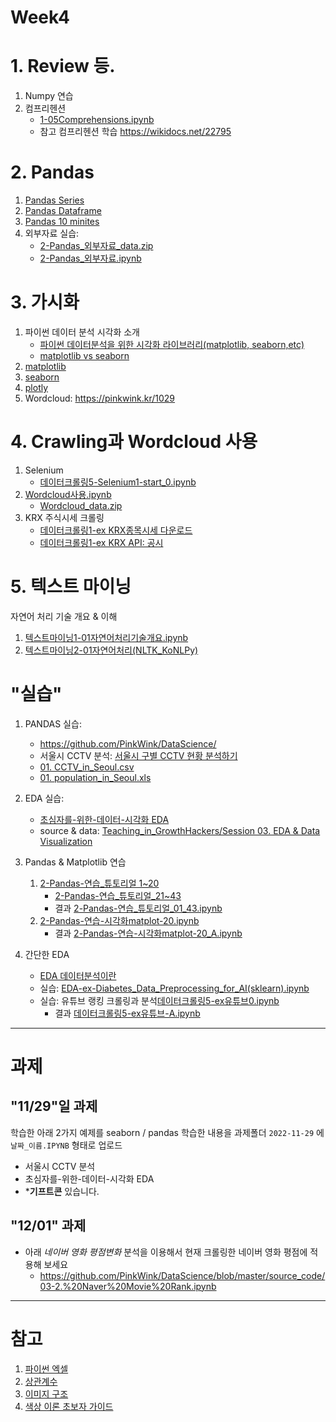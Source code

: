 # Week4

# 1. Review 등.

1. Numpy 연습
2. 컴프리헨션
    - [1-05Comprehensions.ipynb](notebooks/1-05Comprehensions.ipynb)
    - 참고 컴프리헨션 학습 https://wikidocs.net/22795

# 2. Pandas

1. [Pandas Series](notebooks/2-04Pandas_Series-0.ipynb)
2. [Pandas Dataframe](notebooks/2-05Pandas_DataFrame-0.ipynb)
3. [Pandas 10 minites](https://pandas.pydata.org/docs/user_guide/10min.html)
4. 외부자료 실습:
    - [2-Pandas_외부자료_data.zip](notebooks/2-Pandas_외부자료_data.zip)
    - [2-Pandas_외부자료.ipynb](notebooks/2-Pandas_외부자료.ipynb)



# 3. 가시화

1. 파이썬 데이터 분석 시각화 소개
    - [파이썬 데이터분석을 위한 시각화 라이브러리(matplotlib, seaborn,etc)](https://modulabs.co.kr/blog/python-data-analysis-matplotlib-seaborn-etc/#:~:text=Matplotlib%20vs%20seaborn,-Matplotlib%20%EB%8A%94%20%EC%A7%80%EC%86%8D%EC%A0%81&text=%EC%88%98%EB%A7%8E%EC%9D%80%20%EB%A0%8C%EB%8D%94%EB%A7%81%20%EB%B0%B1%EC%97%94%EB%93%9C%EB%A5%BC%20%EC%A0%9C%EA%B3%B5,%EB%90%9C%20Python%20%ED%94%8C%EB%A1%9C%ED%8C%85%20%EB%9D%BC%EC%9D%B4%EB%B8%8C%EB%9F%AC%EB%A6%AC%EC%9E%85%EB%8B%88%EB%8B%A4.)
    - [matplotlib vs seaborn](https://datauntold.com/matplotlib-vs-seaborn/)
1. [matplotlib](notebooks/2-가시화1-Matplotlib.ipynb)
2. [seaborn](notebooks/2-가시화2-Seaborn.ipynb)
3. [plotly](notebooks/2-가시화3-Plotly.ipynb)
4. Wordcloud: https://pinkwink.kr/1029


# 4. Crawling과 Wordcloud 사용

1. Selenium
    - [데이터크롤링5-Selenium1-start_0.ipynb](notebooks/데이터크롤링5-Selenium1-start_0.ipynb)
2. [Wordcloud사용.ipynb](notebooks/Wordcloud사용.ipynb)
    - [Wordcloud_data.zip](notebooks/Wordcloud_data.zip)
3. KRX 주식시세 크롤링
    - [데이터크롤링1-ex KRX종목시세 다운로드](notebooks/데이터크롤링1-exKRX종목시세다운로드.ipynb)
    - [데이터크롤링1-ex KRX API: 공시](notebooks/데이터크롤링1-exKRX-공시basic-0.ipynb)


# 5. 텍스트 마이닝

자연어 처리 기술 개요 & 이해

1. [텍스트마이닝1-01자연어처리기술개요.ipynb](notebooks/텍스트마이닝1-01자연어처리기술1-개요.ipynb)
1. [텍스트마이닝2-01자연어처리(NLTK_KoNLPy)](notebooks/텍스트마이닝1-99NLTK_KoNLPy.ipynb)



# "실습"
1. PANDAS 실습:
    - https://github.com/PinkWink/DataScience/
    - 서울시 CCTV 분석: [서울시 구별 CCTV 현황 분석하기](https://github.com/PinkWink/DataScience/blob/master/source_code/01.%20Basic%20of%20Python%2C%20Pandas%20and%20Matplotlib%20%20via%20analysis%20of%20CCTV%20in%20Seoul.ipynb)
    - [01. CCTV_in_Seoul.csv](https://github.com/PinkWink/DataScience/blob/master/data/01.%20CCTV_in_Seoul.csv)
    - [01. population_in_Seoul.xls](https://github.com/PinkWink/DataScience/blob/master/data/01.%20population_in_Seoul.xls)

2. EDA 실습:
    - [초심자를-위한-데이터-시각화 EDA](https://medium.com/bondata/%EC%B4%88%EC%8B%AC%EC%9E%90%EB%A5%BC-%EC%9C%84%ED%95%9C-%EB%8D%B0%EC%9D%B4%ED%84%B0-%EC%8B%9C%EA%B0%81%ED%99%94-eda-%EA%B0%80%EC%9D%B4%EB%93%9C%EB%9D%BC%EC%9D%B8-%EC%8B%A4%EC%8A%B5-62d11f93e17e)
    - source & data: [Teaching_in_GrowthHackers/Session 03. EDA & Data Visualization](https://github.com/BokyungChoi/teaching_in_GrowthHackers/tree/master/Session%2003.%20EDA%20%26%20Data%20Visualization)

3. Pandas & Matplotlib 연습
   1. [2-Pandas-연습_튜토리얼 1~20](notebooks/2-Pandas-연습_튜토리얼_19Q.ipynb)
      - [2-Pandas-연습_튜토리얼_21~43](notebooks/2-Pandas-연습_튜토리얼_20Q_43.ipynb.ipynb)
      - 결과 [2-Pandas-연습_튜토리얼_01_43.ipynb](notebooks/2-Pandas-연습_튜토리얼_01_43.ipynb)
   2. [2-Pandas-연습-시각화matplot-20.ipynb](notebooks/2-Pandas-연습-시각화matplot-20Q.ipynb)
      - 결과 [2-Pandas-연습-시각화matplot-20_A.ipynb](notebooks/2-Pandas-연습-시각화matplot-20_A.ipynb)


3. 간단한 EDA
   - [EDA 데이터분석이란](notebooks/5_02EDA데이터분석이란.ipynb)
   - 실습: [EDA-ex-Diabetes_Data_Preprocessing_for_AI(sklearn).ipynb](notebooks/5_01EDA-Data_Preprocessing_for_AI(sklearn).ipynb)
   - 실습: 유튜브 랭킹 크롤링과 분석[데이터크롤링5-ex유튜브0.ipynb](notebooks/데이터크롤링5-ex유튜브0.ipynb)
       - 결과 [데이터크롤링5-ex유튜브-A.ipynb](notebooks/데이터크롤링5-ex유튜브-A.ipynb)

<!--
6. 실습: 네이버영화랭킹 크롤링 결과 분석
 - 참고: https://github.com/PinkWink/DataScience/blob/master/source_code/03-2.%20Naver%20Movie%20Rank.ipynb

3. "실습" Selenium 이용 클롤링과 데이터 수집
-->

---

# 과제

## "11/29"일 과제

학습한 아래 2가지 예제를 seaborn / pandas 학습한 내용을 과제폴더 `2022-11-29` 에 `날짜_이름.IPYNB` 형태로 업로드
 - 서울시 CCTV 분석
 - 초심자를-위한-데이터-시각화 EDA
 - ***기프트콘** 있습니다.


## "12/01" 과제

- 아래 *네이버 영화 평점변화* 분석을 이용해서 현재 크롤링한 네이버 영화 평점에 적용해 보세요
   - https://github.com/PinkWink/DataScience/blob/master/source_code/03-2.%20Naver%20Movie%20Rank.ipynb


---
# 참고

1. [파이썬 엑셀](https://github.com/wikibook/pyexcel)
1. [상관계수](https://mindscale.kr/course/basic-stat-python/6/)
2. [이미지 구조](https://jehyunlee.github.io/2019/12/16/ImageJ-tutorial-2-ImageFileStructure/)
3. [색상 이론 초보자 가이드](https://designlog.org/2512785)
